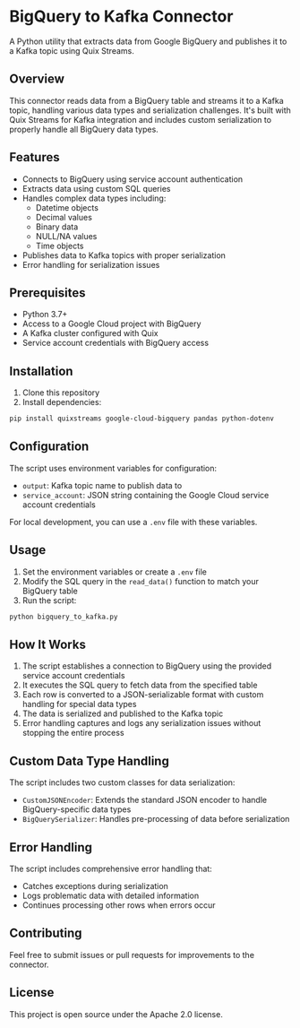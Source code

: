 # BigQuery to Kafka Connector

A Python utility that extracts data from Google BigQuery and publishes it to a Kafka topic using Quix Streams.

## Overview

This connector reads data from a BigQuery table and streams it to a Kafka topic, handling various data types and serialization challenges. It's built with Quix Streams for Kafka integration and includes custom serialization to properly handle all BigQuery data types.

## Features

- Connects to BigQuery using service account authentication
- Extracts data using custom SQL queries
- Handles complex data types including:
  - Datetime objects
  - Decimal values
  - Binary data
  - NULL/NA values
  - Time objects
- Publishes data to Kafka topics with proper serialization
- Error handling for serialization issues

## Prerequisites

- Python 3.7+
- Access to a Google Cloud project with BigQuery
- A Kafka cluster configured with Quix
- Service account credentials with BigQuery access

## Installation

1. Clone this repository
2. Install dependencies:

```bash
pip install quixstreams google-cloud-bigquery pandas python-dotenv
```

## Configuration

The script uses environment variables for configuration:

- `output`: Kafka topic name to publish data to
- `service_account`: JSON string containing the Google Cloud service account credentials

For local development, you can use a `.env` file with these variables.

## Usage

1. Set the environment variables or create a `.env` file
2. Modify the SQL query in the `read_data()` function to match your BigQuery table
3. Run the script:

```bash
python bigquery_to_kafka.py
```

## How It Works

1. The script establishes a connection to BigQuery using the provided service account credentials
2. It executes the SQL query to fetch data from the specified table
3. Each row is converted to a JSON-serializable format with custom handling for special data types
4. The data is serialized and published to the Kafka topic
5. Error handling captures and logs any serialization issues without stopping the entire process

## Custom Data Type Handling

The script includes two custom classes for data serialization:

- `CustomJSONEncoder`: Extends the standard JSON encoder to handle BigQuery-specific data types
- `BigQuerySerializer`: Handles pre-processing of data before serialization

## Error Handling

The script includes comprehensive error handling that:
- Catches exceptions during serialization
- Logs problematic data with detailed information
- Continues processing other rows when errors occur

## Contributing

Feel free to submit issues or pull requests for improvements to the connector.

## License

This project is open source under the Apache 2.0 license.
